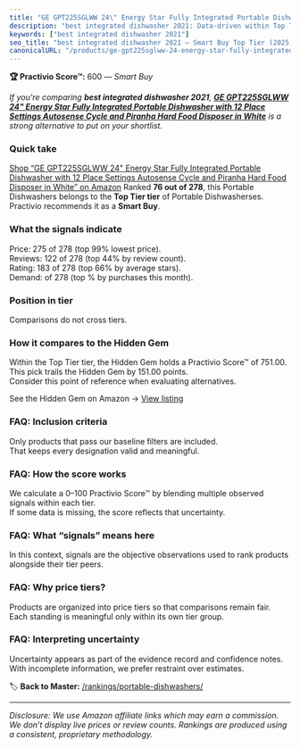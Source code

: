 ```yaml
---
title: "GE GPT225SGLWW 24\" Energy Star Fully Integrated Portable Dishwasher with 12 Place Settings Autosense Cycle and Piranha Hard Food Disposer in White"
description: "best integrated dishwasher 2021: Data-driven within Top Tier ranking using the Practivio Score™. Positioned by quality, value, demand, findability, momentum."
keywords: ["best integrated dishwasher 2021"]
seo_title: "best integrated dishwasher 2021 — Smart Buy Top Tier (2025)"
canonicalURL: "/products/ge-gpt225sglww-24-energy-star-fully-integrated-portable-dishwasher-with-12-place-settings-autosense-cycle-and-piranha-hard-food-disposer-in-white-B086H3295J/"
---
```


**🏆 Practivio Score™:** 600 — _Smart Buy_


*If you're comparing **best integrated dishwasher 2021**, **[GE GPT225SGLWW 24" Energy Star Fully Integrated Portable Dishwasher with 12 Place Settings Autosense Cycle and Piranha Hard Food Disposer in White](https://www.amazon.com/dp/B086H3295J?tag=practivio-20)** is a strong alternative to put on your shortlist.*
### Quick take
[Shop “GE GPT225SGLWW 24" Energy Star Fully Integrated Portable Dishwasher with 12 Place Settings Autosense Cycle and Piranha Hard Food Disposer in White” on Amazon](https://www.amazon.com/dp/B086H3295J?tag=practivio-20)
Ranked **76 out of 278**, this Portable Dishwashers belongs to the **Top Tier tier** of Portable Dishwasherses.  
Practivio recommends it as a **Smart Buy**.

### What the signals indicate
Price: 275 of 278 (top 99% lowest price).  
Reviews: 122 of 278 (top 44% by review count).  
Rating: 183 of 278 (top 66% by average stars).  
Demand:  of 278 (top % by purchases this month).

### Position in tier
Comparisons do not cross tiers.

### How it compares to the Hidden Gem
Within the Top Tier tier, the Hidden Gem holds a Practivio Score™ of 751.00.  
This pick trails the Hidden Gem by 151.00 points.  
Consider this point of reference when evaluating alternatives.  

See the Hidden Gem on Amazon → [View listing](https://www.amazon.com/dp/B08N6WV3HX?tag=practivio-20)

### FAQ: Inclusion criteria
Only products that pass our baseline filters are included.  
That keeps every designation valid and meaningful.

### FAQ: How the score works
We calculate a 0–100 Practivio Score™ by blending multiple observed signals within each tier.  
If some data is missing, the score reflects that uncertainty.

### FAQ: What “signals” means here
In this context, signals are the objective observations used to rank products alongside their tier peers.

### FAQ: Why price tiers?
Products are organized into price tiers so that comparisons remain fair.  
Each standing is meaningful only within its own tier group.

### FAQ: Interpreting uncertainty
Uncertainty appears as part of the evidence record and confidence notes.  
With incomplete information, we prefer restraint over estimates.


🏷️ **Back to Master:** [/rankings/portable-dishwashers/](/rankings/portable-dishwashers/)

---
_Disclosure: We use Amazon affiliate links which may earn a commission. We don’t display live prices or review counts. Rankings are produced using a consistent, proprietary methodology._
